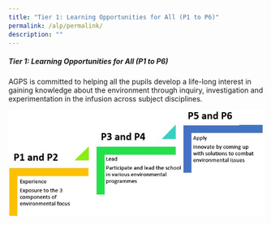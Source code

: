 ```yaml
---
title: "Tier 1: Learning Opportunities for All (P1 to P6)"
permalink: /alp/permalink/
description: ""
---
```

##### Tier 1: Learning Opportunities for All (P1 to P6)

AGPS is committed to helping all the pupils develop a life-long interest in gaining knowledge about the environment through inquiry, investigation and experimentation in the infusion across subject disciplines.

![](/images/Programmes/ELEA2.png)






